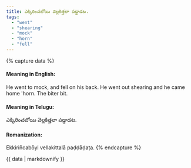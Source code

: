 ```yaml
---
title: ఎక్కిరించబోయి వెల్లకిత్తలా పడ్డాడట.
tags:
  - "went"
  - "shearing"
  - "mock"
  - "horn"
  - "fell"
---
```


{% capture data %}
#### Meaning in English:
He went to mock, and fell on his back.
He went out shearing and he came home 'horn.
The biter bit.

#### Meaning in Telugu:
ఎక్కిరించబోయి వెల్లకిత్తలా పడ్డాడట.

#### Romanization:
Ekkirin̄cabōyi vellakittalā paḍḍāḍaṭa.
{% endcapture %}

{{ data | markdownify }}

